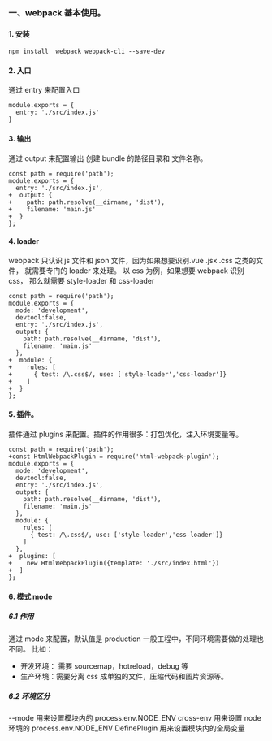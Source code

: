 <!--
 * @Author: Heyafeng
 * @Date: 2022-08-14 18:30:17
 * @LastEditors: Heyafeng
 * @LastEditTime: 2022-08-14 19:26:59
 * @Description: webpack 的基本使用
-->

### 一、webpack 基本使用。

#### 1. 安装

```
npm install  webpack webpack-cli --save-dev
```

#### 2. 入口

通过 entry 来配置入口

```
module.exports = {
  entry: './src/index.js'
}
```

#### 3. 输出

通过 output 来配置输出 创建 bundle 的路径目录和 文件名称。

```
const path = require('path');
module.exports = {
  entry: './src/index.js',
+  output: {
+    path: path.resolve(__dirname, 'dist'),
+    filename: 'main.js'
+  }
};
```

#### 4. loader

webpack 只认识 js 文件和 json 文件，因为如果想要识别.vue .jsx .css 之类的文件， 就需要专门的 loader 来处理。
以 css 为例，如果想要 webpack 识别 css， 那么就需要 style-loader 和 css-loader

```
const path = require('path');
module.exports = {
  mode: 'development',
  devtool:false,
  entry: './src/index.js',
  output: {
    path: path.resolve(__dirname, 'dist'),
    filename: 'main.js'
  },
+  module: {
+    rules: [
+      { test: /\.css$/, use: ['style-loader','css-loader']}
+    ]
+  }
};

```

#### 5. 插件。

插件通过 plugins 来配置。插件的作用很多：打包优化，注入环境变量等。

```
const path = require('path');
+const HtmlWebpackPlugin = require('html-webpack-plugin');
module.exports = {
  mode: 'development',
  devtool:false,
  entry: './src/index.js',
  output: {
    path: path.resolve(__dirname, 'dist'),
    filename: 'main.js'
  },
  module: {
    rules: [
      { test: /\.css$/, use: ['style-loader','css-loader']}
    ]
  },
+  plugins: [
+    new HtmlWebpackPlugin({template: './src/index.html'})
+  ]
};
```

#### 6. 模式 mode

##### 6.1 作用

通过 mode 来配置，默认值是 production
一般工程中，不同环境需要做的处理也不同。
比如：

- 开发环境： 需要 sourcemap，hotreload，debug 等
- 生产环境：需要分离 css 成单独的文件，压缩代码和图片资源等。

##### 6.2 环境区分

--mode 用来设置模块内的 process.env.NODE_ENV
cross-env 用来设置 node 环境的 process.env.NODE_ENV
DefinePlugin 用来设置模块内的全局变量
